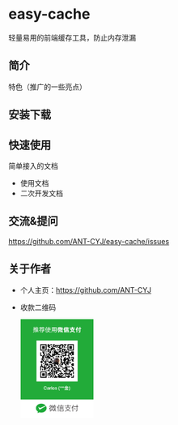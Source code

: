 # easy-cache

轻量易用的前端缓存工具，防止内存泄漏

## 简介

特色（推广的一些亮点）

## 安装下载

## 快速使用

简单接入的文档

- 使用文档
- 二次开发文档

## 交流&提问

https://github.com/ANT-CYJ/easy-cache/issues

## 关于作者

- 个人主页：https://github.com/ANT-CYJ
- 收款二维码

    <img src="res/paycode.jpeg" width="30%" height="30%" />
